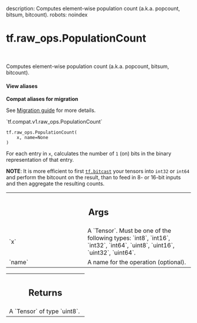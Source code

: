 description: Computes element-wise population count (a.k.a. popcount, bitsum, bitcount).
robots: noindex

# tf.raw_ops.PopulationCount

<!-- Insert buttons and diff -->

<table class="tfo-notebook-buttons tfo-api nocontent" align="left">

</table>



Computes element-wise population count (a.k.a. popcount, bitsum, bitcount).

<section class="expandable">
  <h4 class="showalways">View aliases</h4>
  <p>
<b>Compat aliases for migration</b>
<p>See
<a href="https://www.tensorflow.org/guide/migrate">Migration guide</a> for
more details.</p>
<p>`tf.compat.v1.raw_ops.PopulationCount`</p>
</p>
</section>

<pre class="devsite-click-to-copy prettyprint lang-py tfo-signature-link">
<code>tf.raw_ops.PopulationCount(
    x, name=None
)
</code></pre>



<!-- Placeholder for "Used in" -->

For each entry in `x`, calculates the number of `1` (on) bits in the binary
representation of that entry.

**NOTE**: It is more efficient to first <a href="../../tf/bitcast.md"><code>tf.bitcast</code></a> your tensors into
`int32` or `int64` and perform the bitcount on the result, than to feed in
8- or 16-bit inputs and then aggregate the resulting counts.

<!-- Tabular view -->
 <table class="responsive fixed orange">
<colgroup><col width="214px"><col></colgroup>
<tr><th colspan="2"><h2 class="add-link">Args</h2></th></tr>

<tr>
<td>
`x`
</td>
<td>
A `Tensor`. Must be one of the following types: `int8`, `int16`, `int32`, `int64`, `uint8`, `uint16`, `uint32`, `uint64`.
</td>
</tr><tr>
<td>
`name`
</td>
<td>
A name for the operation (optional).
</td>
</tr>
</table>



<!-- Tabular view -->
 <table class="responsive fixed orange">
<colgroup><col width="214px"><col></colgroup>
<tr><th colspan="2"><h2 class="add-link">Returns</h2></th></tr>
<tr class="alt">
<td colspan="2">
A `Tensor` of type `uint8`.
</td>
</tr>

</table>

